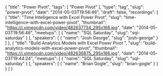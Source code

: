 {
  "title": "Power Pivot",
  "tags": [
    "Power Pivot"
  ],
  "type": "tag",
  "slug": "power-pivot",
  "date": "2014-05-03T19:56:46",
  "draft": false,
  "recordings": [
    {
      "title": "Time Intelligence with Excel Power Pivot",
      "slug": "time-intelligence-with-excel-power-pivot",
      "thumbnail": "https://i.vimeocdn.com/video/482637734_295x166.jpg",
      "date": "2014-05-03T19:56:46",
      "meetups": [
        {
          "name": "SQL Saturday",
          "slug": "sql-saturday"
        }
      ],
      "speakers": [
        {
          "name": "Josh George",
          "slug": "josh-george"
        }
      ]
    },
    {
      "title": "Build Analytics Models with Excel Power Pivot ",
      "slug": "build-analytics-models-with-excel-power-pivot",
      "thumbnail": "https://i.vimeocdn.com/video/482636875_295x166.jpg",
      "date": "2014-05-03T19:44:24",
      "meetups": [
        {
          "name": "SQL Saturday",
          "slug": "sql-saturday"
        }
      ],
      "speakers": [
        {
          "name": "Brian Gogle",
          "slug": "brian-gogle"
        }
      ]
    }
  ]
}